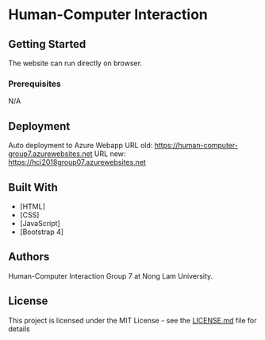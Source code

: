 # Human-Computer Interaction



## Getting Started

The website can run directly on browser.

### Prerequisites

N/A

## Deployment

Auto deployment to Azure Webapp
URL old: https://human-computer-group7.azurewebsites.net
URL new: https://hci2018group07.azurewebsites.net

## Built With

* [HTML]
* [CSS]
* [JavaScript]
* [Bootstrap 4]

## Authors

Human-Computer Interaction Group 7 at Nong Lam University.

## License

This project is licensed under the MIT License - see the [LICENSE.md](LICENSE.md) file for details
